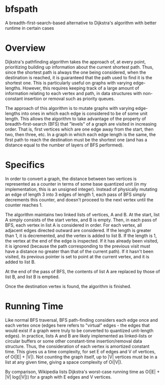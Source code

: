 <!--
Copyright 2012 The Authors. All rights reserved.
Use of this source code is governed by a BSD-style
license that can be found in the LICENSE file.
-->

bfspath
=======

A breadth-first-search-based alternative to Dijkstra's algorithm with better runtime in certain cases


Overview
========

Dijkstra's pathfinding algorithm takes the approach of, at every point, prioritizing building up information about the current shortest path.  Thus, since the shortest path is always the one being considered, when the destination is reached, it is guaranteed that the path used to find it is the shortest one.  This is particularly useful on graphs with varying edge-lengths.  However, this requires keeping track of a large amount of information relating to each vertex and path, in data structures with non-constant insertion or removal such as priority queues.

The approach of this algorithm is to mutate graphs with varying edge-lengths into ones in which each edge is considered to be of some unit length.  This allows the algorithm to take advantage of the property of breadth-first-search (BFS) that "levels" of a graph are visited in increasing order.  That is, first vertices which are one edge away from the start, then two, then three, etc.  In a graph in which each edge length is the same, the first path to reach the destination must be the shortest one (and has a distance equal to the number of layers of BFS performed).


Specifics
=========

In order to convert a graph, the distance between two vertices is represented as a counter in terms of some base quantized unit (in my implementation, this is an unsigned integer).  Instead of physically mutating an edge of length 3 into 3 edges of length 1, each pass of BFS simply decrements this counter, and doesn't proceed to the next vertex until the counter reaches 1.

The algorithm maintains two linked lists of vertices, A and B.  At the start, list A simply consists of the start vertex, and B is empty.  Then, in each pass of BFS, each vertex in list A is considered in order.  For each vertex, all adjacent edges directed outward are considered.  If the length is greater than 1, it is decremented, and the vertex is added to list B.  If the length is 1, the vertex at the end of the edge is inspected.  If it has already been visited, it is ignored (because the path corresponding to the previous visit must have a distance no greater than that of the current path).  If it hasn't been visited, its previous pointer is set to point at the current vertex, and it is added to list B.

At the end of the pass of BFS, the contents of list A are replaced by those of list B, and list B is emptied.

Once the destination vertex is found, the algorithm is finished.


Running Time
============

Like normal BFS traversal, BFS path-finding considers each edge once and each vertex once (edges here refers to "virtual" edges - the edges that would exist if a graph were truly to be converted to quantized unit-length edges). In practice, lists A and B are likely implemented as linked-lists or circular buffers or some other constant-time insertion/removal data structure. Thus, the consideration of each vertex is amortized constant time. This gives us a time complexity, for set E of edges and V of vertices, of O(|E| + |V|). Not counting the graph itself, up to |V| vertices must be in a list at any given time, giving a space complexity of O(|V|).

By comparison, Wikipedia lists Dijkstra's worst-case running time as O(|E| + |V| log(|V|)) for a graph with E edges and V vertices.